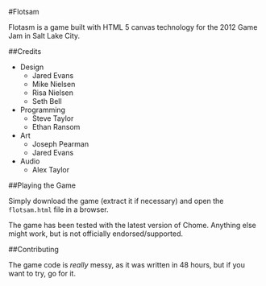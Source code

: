 #Flotsam

Flotasm is a game built with HTML 5 canvas technology for the 2012 Game Jam in Salt Lake City. 

##Credits

* Design
	- Jared Evans
	- Mike Nielsen
	- Risa Nielsen
	- Seth Bell
* Programming
	- Steve Taylor
	- Ethan Ransom
 * Art
	- Joseph Pearman
	- Jared Evans
* Audio
	- Alex Taylor

##Playing the Game

Simply download the game (extract it if necessary) and open the `flotsam.html` file in a browser.

The game has been tested with the latest version of Chome. Anything else might work, but is not officially endorsed/supported.

##Contributing

The game code is *really* messy, as it was written in 48 hours, but if you want to try, go for it. 

